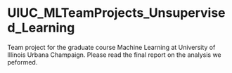 # UIUC_MLTeamProjects_Unsupervised_Learning
Team project for the graduate course Machine Learning at University of Illinois Urbana Champaign. Please read the final report on the analysis we peformed.
